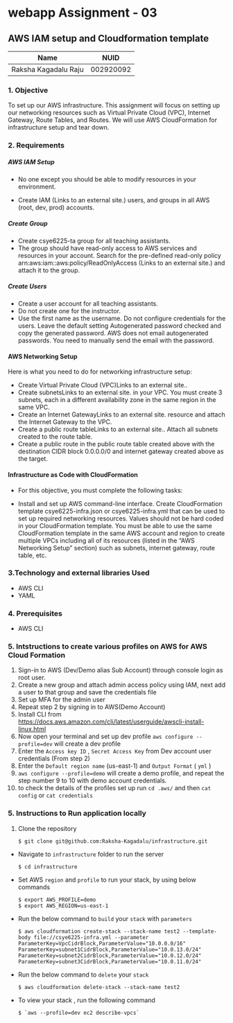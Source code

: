 # webapp Assignment - 03
## AWS IAM setup and Cloudformation template


<table>
    <thead>
      <tr>
        <th>Name</th>
        <th>NUID</th>
      </tr>
    </thead>
    <tbody>
          <tr>
            <td>Raksha Kagadalu Raju</td>
            <td>002920092</td>
        </tr>
    </tbody>
</table>


### 1. Objective
To set up our AWS infrastructure. This assignment will focus on setting up our networking resources such as Virtual Private Cloud (VPC), Internet Gateway, Route Tables, and Routes. We will use AWS CloudFormation for infrastructure setup and tear down.

### 2. Requirements

##### AWS IAM Setup
- No one except you should be able to modify resources in your environment.

- Create IAM (Links to an external site.) users, and groups in all AWS (root, dev, prod) accounts.

##### Create Group
- Create csye6225-ta group for all teaching assistants.
- The group should have read-only access to AWS services and resources in your account. Search for the pre-defined read-only policy arn:aws:iam::aws:policy/ReadOnlyAccess (Links to an external site.) and attach it to the group.
##### Create Users
- Create a user account for all teaching assistants.
- Do not create one for the instructor.
- Use the first name as the username. Do not configure credentials for the users. Leave the default setting Autogenerated password checked and copy the generated password. AWS does not email autogenerated passwords. You need to manually send the email with the password.

#### AWS Networking Setup
Here is what you need to do for networking infrastructure setup:

- Create Virtual Private Cloud (VPC)Links to an external site..
- Create subnetsLinks to an external site. in your VPC. You must create 3 subnets, each in a different availability zone in the same region in the same VPC.
- Create an Internet GatewayLinks to an external site. resource and attach the Internet Gateway to the VPC.
- Create a public route tableLinks to an external site.. Attach all subnets created to the route table.
- Create a public route in the public route table created above with the destination CIDR block 0.0.0.0/0 and internet gateway created above as the target.

#### Infrastructure as Code with CloudFormation
- For this objective, you must complete the following tasks:

- Install and set up AWS command-line interface.
Create CloudFormation template csye6225-infra.json or csye6225-infra.yml that can be used to set up required networking resources.
Values should not be hard coded in your CloudFormation template.
You must be able to use the same CloudFormation template in the same AWS account and region to create multiple VPCs including all of its resources (listed in the “AWS Networking Setup” section) such as subnets, internet gateway, route table, etc.

### 3.Technology and external libraries Used
- AWS CLI
- YAML 
### 4. Prerequisites
- AWS CLI

### 5. Intstructions to create various profiles on AWS for AWS Cloud Formation

1. Sign-in to AWS (Dev/Demo alias Sub Account) through console login as root user.
2. Create a new group and attach admin access policy using IAM, next add a user to that group and save the credentials file
3. Set up MFA for the admin user
4. Repeat step 2 by signing in to AWS(Demo Account) 
5. Install CLI from https://docs.aws.amazon.com/cli/latest/userguide/awscli-install-linux.html
8. Now open your terminal and set up dev profile `aws configure --profile=dev` will create a dev profile
9. Enter the `Access key ID` , `Secret Access Key` from Dev account user credentials (From step 2)
10. Enter the `Default region name` (us-east-1) and `Output Format` ( `yml` )
11. `aws configure --profile=demo` will create a demo profile, and repeat the step number 9 to 10 with demo account credentials.
12. to check the details of the profiles set up run `cd .aws/` and then `cat config` or `cat credentials`

### 5. Instructions to Run application locally
1. Clone the repository

    ```
    $ git clone git@github.com:Raksha-Kagadalu/infrastructure.git
    ```

- Navigate to `infrastructure` folder to run the server


    ```
    $ cd infrastructure
    ```
- Set AWS `region` and `profile` to run your stack, by using below commands
    ```
    $ export AWS_PROFILE=demo
    $ export AWS_REGION=us-east-1 
    ```
- Run the below command to `build` your `stack` with `parameters` 
    ```
    $ aws cloudformation create-stack --stack-name test2 --template-body file://csye6225-infra.yml --parameter ParameterKey=VpcCidrBlock,ParameterValue="10.0.0.0/16" ParameterKey=subnet1CidrBlock,ParameterValue="10.0.13.0/24" ParameterKey=subnet2CidrBlock,ParameterValue="10.0.12.0/24" ParameterKey=subnet3CidrBlock,ParameterValue="10.0.11.0/24"
    ```
- Run the below command to `delete` your `stack` 
    ```
    $ aws cloudformation delete-stack --stack-name test2
    ```
- To view your stack , run the following command
    ```
    $ `aws --profile=dev ec2 describe-vpcs`
    ```